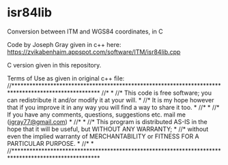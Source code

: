 # isr84lib
Conversion between ITM and WGS84 coordinates, in C

Code by Joseph Gray given in c++ here:
https://zvikabenhaim.appspot.com/software/ITM/isr84lib.cpp

C version given in this repository.

Terms of Use as given in original c++ file:
//*****************************************************************************************************
//*                                                                                                   *
//*  This code is free software; you can redistribute it and/or modify it at your will.               *
//*  It is my hope however that if you improve it in any way you will find a way to share it too.     *
//*                                                                                                   *
//*  If you have any comments, questions, suggestions etc. mail me (jgray77@gmail.com)                *
//*                                                                                                   *
//*  This program is distributed AS-IS in the hope that it will be useful, but WITHOUT ANY WARRANTY;  *
//*  without even the implied warranty of MERCHANTABILITY or FITNESS FOR A PARTICULAR PURPOSE.        * 
//*                                                                                                   *
//*****************************************************************************************************

